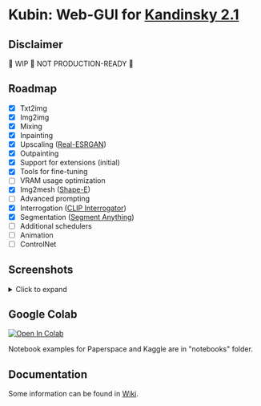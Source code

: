 
# Kubin: Web-GUI for [Kandinsky 2.1](https://github.com/ai-forever/Kandinsky-2/)

## Disclaimer

🚧 WIP 🚧 NOT PRODUCTION-READY 🚧 

## Roadmap

- [x] Txt2img
- [x] Img2img
- [x] Mixing
- [x] Inpainting 
- [x] Upscaling ([Real-ESRGAN](https://github.com/ai-forever/Real-ESRGAN))
- [x] Outpainting
- [x] Support for extensions (initial)
- [x] Tools for fine-tuning
- [ ] VRAM usage optimization
- [x] Img2mesh ([Shape-E](https://github.com/openai/shap-e))
- [ ] Advanced prompting
- [x] Interrogation ([CLIP Interrogator](https://github.com/pharmapsychotic/clip-interrogator))
- [x] Segmentation ([Segment Anything](https://github.com/facebookresearch/segment-anything))
- [ ] Additional schedulers
- [ ] Animation
- [ ] ControlNet 

## Screenshots
<details> 
<summary>Click to expand</summary>

### txt2img tab
	
![img](/sshots/t2i.png)
	
### img2img tab
	
![img](/sshots/i2i.png)

### mixing tab
	
![img](/sshots/mix.png)

### inpainting tab
    
![img](/sshots/inpaint.png)

### outpainting tab
    
![img](/sshots/outpaint.png)

### upscaler extension tab
    
![img](/sshots/upscale.png)

### image segmentation extension tab
    
![img](/sshots/segmentation.png)

### mesh generator extension tab
    
![img](/sshots/mesh_model.png)

### interrogator extension tab
    
![img](/sshots/interrogate.png)

### image browser extension tab
    
![img](/sshots/image_browser.png)

### training extension tab (prior)
    
![img](/sshots/training-1.png)

### training extension tab (unclip)
    
![img](/sshots/training-2.png)

### training extension tab (dataset)
    
![img](/sshots/training-3.png)

### extensions tab
    
![img](/sshots/extensions.png)

### settings tab (checkpoints)
    
![img](/sshots/settings-1.png)

### settings tab (system)
    
![img](/sshots/settings-2.png)

</details>

## Google Colab

[![Open In Colab](https://colab.research.google.com/assets/colab-badge.svg)](https://colab.research.google.com/drive/1lx4lQS61hYb02BSoAoJUAVwPr7PhhkJt)
<br>

Notebook examples for Paperspace and Kaggle are in "notebooks" folder.

## Documentation

Some information can be found in [Wiki](https://github.com/seruva19/kubin/wiki/Docs).

